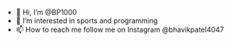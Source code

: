 - 👋 Hi, I’m @BP1000
- 👀 I’m interested in sports and programming
- 📫 How to reach me follow me on Instagram @bhavikpatel4047

<!---
BP1000/BP1000 is a ✨ special ✨ repository because its `README.md` (this file) appears on your GitHub profile.
You can click the Preview link to take a look at your changes.
--->
